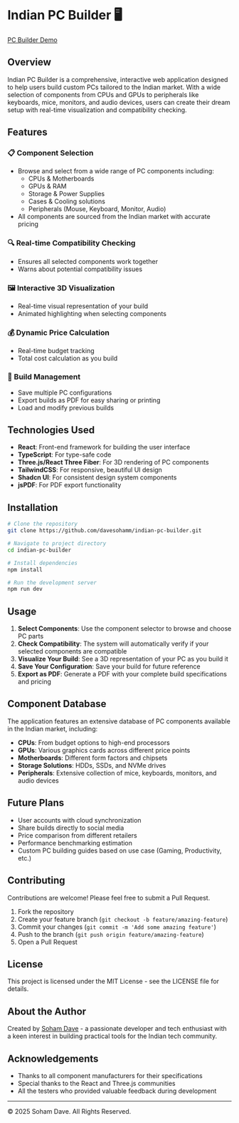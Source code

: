 
# Indian PC Builder 🖥️

[PC Builder Demo](https://indian-pc-builder.vercel.app/)

## Overview

Indian PC Builder is a comprehensive, interactive web application designed to help users build custom PCs tailored to the Indian market. With a wide selection of components from CPUs and GPUs to peripherals like keyboards, mice, monitors, and audio devices, users can create their dream setup with real-time visualization and compatibility checking.

## Features

### 📋 Component Selection
- Browse and select from a wide range of PC components including:
  - CPUs & Motherboards
  - GPUs & RAM
  - Storage & Power Supplies
  - Cases & Cooling solutions
  - Peripherals (Mouse, Keyboard, Monitor, Audio)
- All components are sourced from the Indian market with accurate pricing

### 🔍 Real-time Compatibility Checking
- Ensures all selected components work together
- Warns about potential compatibility issues

### 🖼️ Interactive 3D Visualization
- Real-time visual representation of your build
- Animated highlighting when selecting components

### 💰 Dynamic Price Calculation
- Real-time budget tracking
- Total cost calculation as you build

### 💾 Build Management
- Save multiple PC configurations
- Export builds as PDF for easy sharing or printing
- Load and modify previous builds

## Technologies Used

- **React**: Front-end framework for building the user interface
- **TypeScript**: For type-safe code
- **Three.js/React Three Fiber**: For 3D rendering of PC components
- **TailwindCSS**: For responsive, beautiful UI design
- **Shadcn UI**: For consistent design system components
- **jsPDF**: For PDF export functionality

## Installation

```bash
# Clone the repository
git clone https://github.com/davesohamm/indian-pc-builder.git

# Navigate to project directory
cd indian-pc-builder

# Install dependencies
npm install

# Run the development server
npm run dev
```

## Usage

1. **Select Components**: Use the component selector to browse and choose PC parts
2. **Check Compatibility**: The system will automatically verify if your selected components are compatible
3. **Visualize Your Build**: See a 3D representation of your PC as you build it
4. **Save Your Configuration**: Save your build for future reference
5. **Export as PDF**: Generate a PDF with your complete build specifications and pricing

## Component Database

The application features an extensive database of PC components available in the Indian market, including:

- **CPUs**: From budget options to high-end processors
- **GPUs**: Various graphics cards across different price points
- **Motherboards**: Different form factors and chipsets
- **Storage Solutions**: HDDs, SSDs, and NVMe drives
- **Peripherals**: Extensive collection of mice, keyboards, monitors, and audio devices

## Future Plans

- User accounts with cloud synchronization
- Share builds directly to social media
- Price comparison from different retailers
- Performance benchmarking estimation
- Custom PC building guides based on use case (Gaming, Productivity, etc.)

## Contributing

Contributions are welcome! Please feel free to submit a Pull Request.

1. Fork the repository
2. Create your feature branch (`git checkout -b feature/amazing-feature`)
3. Commit your changes (`git commit -m 'Add some amazing feature'`)
4. Push to the branch (`git push origin feature/amazing-feature`)
5. Open a Pull Request

## License

This project is licensed under the MIT License - see the LICENSE file for details.

## About the Author

Created by [Soham Dave](https://github.com/davesohamm) - a passionate developer and tech enthusiast with a keen interest in building practical tools for the Indian tech community.

## Acknowledgements

- Thanks to all component manufacturers for their specifications
- Special thanks to the React and Three.js communities
- All the testers who provided valuable feedback during development

---

© 2025 Soham Dave. All Rights Reserved.

